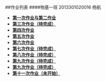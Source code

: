 
##作业列表
####物基一班  2013301020016 杨航
* [**第一次作业与第二作业**](https://github.com/PatYoung/computationalphysics_N2013301020016/blob/master/001.md)
* [**第三次作业（待完成）**](https://github.com/PatYoung/computationalphysics_N2013301020016/blob/master/name.md)
* [**第四次作业**](https://github.com/PatYoung/computationalphysics_N2013301020016/blob/master/01.md)
*  [**第五次作业**](https://github.com/PatYoung/computationalphysics_N2013301020016/blob/master/02.md)
*  [**第六次作业**](https://github.com/PatYoung/computationalphysics_N2013301020016/blob/master/03.md)
*  [**第七次作业（待完成）**](https://github.com/PatYoung/computationalphysics_N2013301020016/blob/master/04.md)
*  [**第八次作业（待完成）**](https://github.com/PatYoung/computationalphysics_N2013301020016/blob/master/05.md)
*  [**第九次作业（待完成）**](https://github.com/PatYoung/computationalphysics_N2013301020016/blob/master/09.md)
*  [**第九次作业（待完成）**](https://github.com/PatYoung/computationalphysics_N2013301020016/blob/master/10.md)
*  [**第十一次作业（未开始）**](https://github.com/PatYoung/computationalphysics_N2013301020016/blob/master/08.md)
